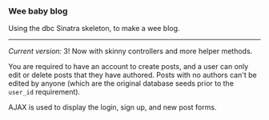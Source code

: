 ### Wee baby blog

Using the dbc Sinatra skeleton, to make a wee blog. 

------

*Current version:* 3! Now with skinny controllers and more helper methods.

You are required to have an account to create posts, and a user can only edit or delete posts that they have authored. Posts with no authors can't be edited by anyone (which are the original database seeds prior to the ```user_id``` requirement).  

AJAX is used to display the login, sign up, and new post forms. 

